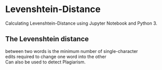 # Levenshtein-Distance </br>
Calculating Levenshtein-Distance using Jupyter Notebook and Python 3.
</br>
<h2>The Levenshtein distance</h2> 
between two words is the minimum number of single-character </br>
edits required to change one word into the other </br>
Can also be used to detect Plagiarism.
